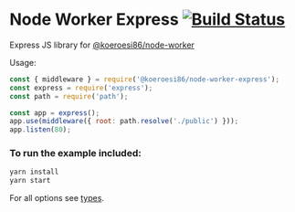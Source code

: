 # Node Worker Express [![Build Status](https://app.travis-ci.com/Koeroesi86/node-worker-express.svg?branch=master)](https://app.travis-ci.com/Koeroesi86/node-worker-express)

Express JS library for [@koeroesi86/node-worker](https://www.npmjs.com/package/@koeroesi86/node-worker)

Usage:
```javascript
const { middleware } = require('@koeroesi86/node-worker-express');
const express = require('express');
const path = require('path');

const app = express();
app.use(middleware({ root: path.resolve('./public') }));
app.listen(80);
```

### To run the example included:
```bash
yarn install
yarn start
```

For all options see [types](https://github.com/Koeroesi86/node-worker-express/blob/main/src/middleware/index.ts).
